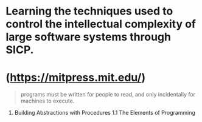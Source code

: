 # Learning the techniques used to control the intellectual complexity of large software systems through SICP.
# (https://mitpress.mit.edu/)
> programs must be written for people to read, and only incidentally for machines to execute.
1. Building Abstractions with Procedures
    1.1 The Elements of Programming